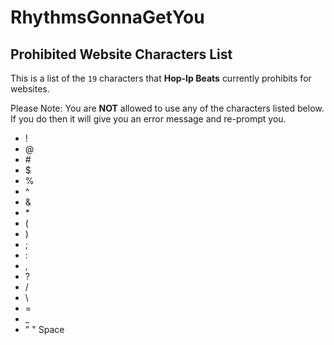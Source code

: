# RhythmsGonnaGetYou

## Prohibited Website Characters List

This is a list of the `19` characters that **Hop-Ip Beats** currently prohibits for websites.

Please Note: You are **NOT** allowed to use any of the characters listed below. If you do then it will give you an error message and re-prompt you.

- !
- @
- \#
- $
- %
- ^
- &
- \*
- (
- )
- ;
- :
- ,
- ?
- /
- \
- =
- _
- " " Space
